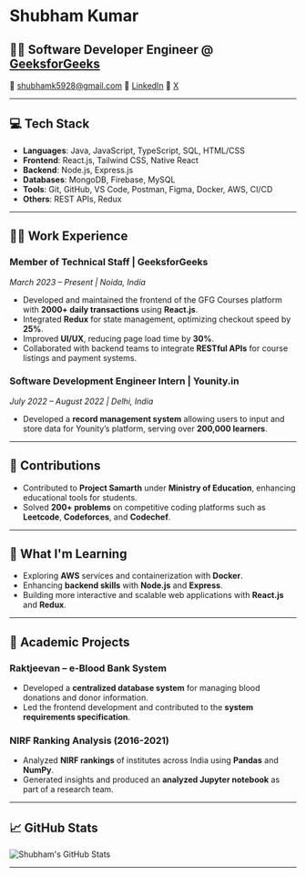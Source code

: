 # Shubham Kumar

👨‍💻 **Software Developer Engineer @** [GeeksforGeeks](https://www.geeksforgeeks.org/user/shubhamkquv4/) 
---
📧 [shubhamk5928@gmail.com](mailto:shubhamk5928@gmail.com) 
🔗 [LinkedIn](https://www.linkedin.com/in/shubham-kumar-966016233/)
🔗 [X](https://x.com/shubhamk5928)

---

## 💻 Tech Stack

- **Languages**: Java, JavaScript, TypeScript, SQL, HTML/CSS
- **Frontend**: React.js, Tailwind CSS, Native React
- **Backend**: Node.js, Express.js
- **Databases**: MongoDB, Firebase, MySQL
- **Tools**: Git, GitHub, VS Code, Postman, Figma, Docker, AWS, CI/CD
- **Others**: REST APIs, Redux

---

## 🧑‍💻 Work Experience

### **Member of Technical Staff | GeeksforGeeks**  
_March 2023 – Present | Noida, India_  
- Developed and maintained the frontend of the GFG Courses platform with **2000+ daily transactions** using **React.js**.
- Integrated **Redux** for state management, optimizing checkout speed by **25%**.
- Improved **UI/UX**, reducing page load time by **30%**.
- Collaborated with backend teams to integrate **RESTful APIs** for course listings and payment systems.

### **Software Development Engineer Intern | Younity.in**  
_July 2022 – August 2022 | Delhi, India_  
- Developed a **record management system** allowing users to input and store data for Younity’s platform, serving over **200,000 learners**.

---

## 🚀 Contributions

- Contributed to **Project Samarth** under **Ministry of Education**, enhancing educational tools for students.
- Solved **200+ problems** on competitive coding platforms such as **Leetcode**, **Codeforces**, and **Codechef**.

---

## 🌱 What I'm Learning

- Exploring **AWS** services and containerization with **Docker**.
- Enhancing **backend skills** with **Node.js** and **Express**.
- Building more interactive and scalable web applications with **React.js** and **Redux**.

---

## 📝 Academic Projects

### **Raktjeevan – e-Blood Bank System**  
- Developed a **centralized database system** for managing blood donations and donor information.
- Led the frontend development and contributed to the **system requirements specification**.

### **NIRF Ranking Analysis (2016-2021)**  
- Analyzed **NIRF rankings** of institutes across India using **Pandas** and **NumPy**.
- Generated insights and produced an **analyzed Jupyter notebook** as part of a research team.

---

## 📈 GitHub Stats

![Shubham's GitHub Stats](https://github-readme-stats.vercel.app/api?username=shubhamk5928&show_icons=true&hide_title=true&count_private=true&hide=prs)

---

